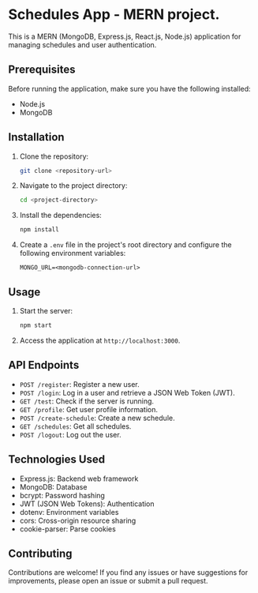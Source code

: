 # Schedules App - MERN project.

This is a MERN (MongoDB, Express.js, React.js, Node.js) application for managing schedules and user authentication.

## Prerequisites

Before running the application, make sure you have the following installed:

- Node.js
- MongoDB

## Installation

1. Clone the repository:

   ```bash
   git clone <repository-url>
   ```

2. Navigate to the project directory:

   ```bash
   cd <project-directory>
   ```

3. Install the dependencies:

   ```bash
   npm install
   ```

4. Create a `.env` file in the project's root directory and configure the following environment variables:

   ```plaintext
   MONGO_URL=<mongodb-connection-url>
   ```

## Usage

1. Start the server:

   ```bash
   npm start
   ```

2. Access the application at `http://localhost:3000`.

## API Endpoints

- `POST /register`: Register a new user.
- `POST /login`: Log in a user and retrieve a JSON Web Token (JWT).
- `GET /test`: Check if the server is running.
- `GET /profile`: Get user profile information.
- `POST /create-schedule`: Create a new schedule.
- `GET /schedules`: Get all schedules.
- `POST /logout`: Log out the user.

## Technologies Used

- Express.js: Backend web framework
- MongoDB: Database
- bcrypt: Password hashing
- JWT (JSON Web Tokens): Authentication
- dotenv: Environment variables
- cors: Cross-origin resource sharing
- cookie-parser: Parse cookies

## Contributing

Contributions are welcome! If you find any issues or have suggestions for improvements, please open an issue or submit a pull request.
